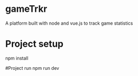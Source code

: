 # gameTrkr
A platform built with node and vue.js to track game statistics
# Project setup
npm install

#Project run
npm run dev
